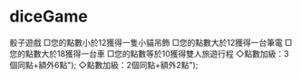 # diceGame


骰子遊戲
□您的點數小於12獲得一隻小貓吊飾
□您的點數大於12獲得一台筆電
□您的點數大於18獲得一台車
□您的點數等於10獲得雙人旅遊行程
◇點數加級：3個同點+額外6點");
◇點數加級：2個同點+額外2點");
